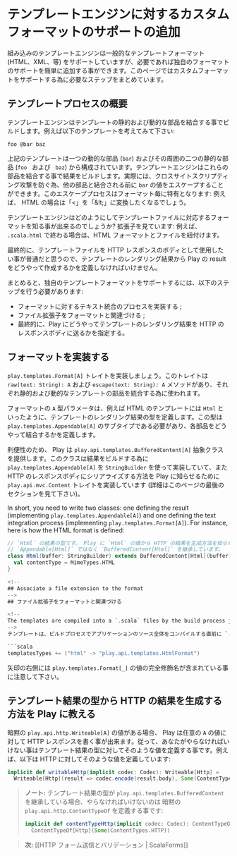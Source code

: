 <!--
# Adding support for a custom format to the template engine
-->
# テンプレートエンジンに対するカスタムフォーマットのサポートの追加

<!--
The built-in template engine supports common template formats (HTML, XML, etc.) but you can easily add support for your own formats, if needed. This page summarizes the steps to follow to support a custom format.
-->
組み込みのテンプレートエンジンは一般的なテンプレートフォーマット (HTML、XML、等) をサポートしていますが、必要であれば独自のフォーマットのサポートを簡単に追加する事ができます。このページではカスタムフォーマットをサポートする為に必要なステップをまとめています。

<!--
## Overview of the the templating process
-->
## テンプレートプロセスの概要

<!--
The template engine builds its result by appending static and dynamic content parts of a template. Consider for instance the following template:
-->
テンプレートエンジンはテンプレートの静的および動的な部品を結合する事でビルドします。例えば以下のテンプレートを考えてみて下さい:

```
foo @bar baz
```

<!--
It consists in two static parts (`foo ` and ` baz`) around one dynamic part (`bar`). The template engine concatenates these parts together to build its result. Actually, in order to prevent cross-site scripting attacks, the value of `bar` can be escaped before being concatenated to the rest of the result. This escaping process is specific to each format: e.g. in the case of HTML you want to transform “<” into “&amp;lt;”.
-->
上記のテンプレートは一つの動的な部品 (`bar`) およびその周囲の二つの静的な部品 (`foo ` および ` baz`) から構成されています。テンプレートエンジンはこれらの部品を結合する事で結果をビルドします。実際には、クロスサイトスクリプティング攻撃を防ぐ為、他の部品と結合される前に `bar` の値をエスケープすることができます。このエスケーププロセスはフォーマット毎に特有となります: 例えば、 HTML の場合は「<」を「&amp;lt;」に変換したくなるでしょう。

<!--
How does the template engine know which format correspond to a template file? It looks at its extension: e.g. if it ends with `.scala.html` it associates the HTML format to the file.
-->
テンプレートエンジンはどのようにしてテンプレートファイルに対応するフォーマットを知る事が出来るのでしょうか? 拡張子を見ています: 例えば、 `.scala.html` で終わる場合は、HTML フォーマットとファイルを紐付けます。

<!--
Finally, you usually want your template files to be used as the body of your HTTP responses, so you have to define how to make a Play result from a template rendering result.
-->
最終的に、テンプレートファイルを HTTP レスポンスのボディとして使用したい事が普通だと思うので、テンプレートのレンダリング結果から Play の result をどうやって作成するかを定義しなければいけません。

<!--
In summary, to support your own template format you need to perform the following steps:
-->
まとめると、独自のテンプレートフォーマットをサポートするには、以下のステップを行う必要があります:

<!--
* Implement the text integration process for the format ;
* Associate a file extension to the format ;
* Eventually tell Play how to send the result of a template rendering as an HTTP response body.
-->
* フォーマットに対するテキスト統合のプロセスを実装する ;
* ファイル拡張子をフォーマットと関連づける ;
* 最終的に、Play にどうやってテンプレートのレンダリング結果を HTTP のレスポンスボディに送るかを指定する。

<!--
## Implement a format
-->
## フォーマットを実装する

<!--
Implement the `play.templates.Format[A]` trait that has the methods `raw(text: String): A` and `escape(text: String): A` that will be used to integrate static and dynamic template parts, respectively.
-->
`play.templates.Format[A]` トレイトを実装しましょう。このトレイトは `raw(text: String): A` および `escape(text: String): A` メソッドがあり、それぞれ静的および動的なテンプレートの部品を統合する為に使われます。

<!--
The type parameter `A` of the format defines the result type of the template rendering, e.g. `Html` for a HTML template. This type must be a subtype of the `play.templates.Appendable[A]` trait that defines how to concatenates parts together.
-->
フォーマットの `A` 型パラメータは、例えば HTML のテンプレートには `Html` といったように、テンプレートのレンダリング結果の型を定義します。この型は `play.templates.Appendable[A]` のサブタイプである必要があり、各部品をどうやって結合するかを定義します。

<!--
For convenience, Play provides a `play.api.templates.BufferedContent[A]` abstract class that implements `play.templates.Appendable[A]` using a `StringBuilder` to build its result and that implements the `play.api.mvc.Content` trait so Play knows how to serialize it as an HTTP response body (see the last section of this page for details).
-->
利便性のため、 Play は `play.api.templates.BufferedContent[A]` 抽象クラスを提供します。このクラスは結果をビルドする為に `play.templates.Appendable[A]` を `StringBuilder` を使って実装していて、また HTTP のレスポンスボディにシリアライズする方法を Play に知らせるために `play.api.mvc.Content` トレイトを実装しています (詳細はこのページの最後のセクションを見て下さい)。

In short, you need to write two classes: one defining the result (implementing `play.templates.Appendable[A]`) and one defining the text integration process (implementing `play.templates.Format[A]`). For instance, here is how the HTML format is defined:

<!--
```scala
// The `Html` result type. We extend `BufferedContent[Html]` rather than just `Appendable[Html]` so
// Play knows how to make an HTTP result from a `Html` value
class Html(buffer: StringBuilder) extends BufferedContent[Html](buffer) {
  val contentType = MimeTypes.HTML
}

object HtmlFormat extends Format[Html] {
  def raw(text: String): Html = …
  def escape(text: String): Html = …
}
```
-->
```scala
// `Html` の結果の型です。 Play に `Html` の値から HTTP の結果を生成方法を知らせるために、
// `Appendable[Html]` ではなく `BufferedContent[Html]` を継承しています。
class Html(buffer: StringBuilder) extends BufferedContent[Html](buffer) {
  val contentType = MimeTypes.HTML
}

<!--
## Associate a file extension to the format
-->
## ファイル拡張子をフォーマットと関連づける

<!--
The templates are compiled into a `.scala` files by the build process just before compiling the whole application sources. The `sbt.PlayKeys.templatesTypes` key is a sbt setting of type `Map[String, String]` defining the mapping between file extensions and template formats. For instance, if HTML was not supported out of the box by Play, you would have to write the following in your build file to associate the `.scala.html` files to the `play.api.templates.HtmlFormat` format:
-->
テンプレートは、ビルドプロセスでアプリケーションのソース全体をコンパイルする直前に `.scala` ファイルにコンパイルされます。 `sbt.PlayKeys.templatesTypes` キーは `Map[String, String]` 型の sbt 設定で、ファイル拡張子とテンプレートフォーマットのマッピングを定義しています。例えば、もし HTML が Play で標準でサポートされていなかった場合、以下のようにビルドファイルに書く事で `.scala.html` を `play.api.templates.HtmlFormat` フォーマットに関連づける必要があります:

```scala
templatesTypes += ("html" -> "play.api.templates.HtmlFormat")
```

<!--
Note that the right side of the arrow contains the fully qualified name of a value of type `play.templates.Format[_]`.
-->
矢印の右側には `play.templates.Format[_]` の値の完全修飾名が含まれている事に注意して下さい。

<!--
## Tell Play how to make an HTTP result from a template result type
-->
## テンプレート結果の型から HTTP の結果を生成する方法を Play に教える

<!--
Play can write an HTTP response body for any value of type `A` for which it exists an implicit `play.api.http.Writeable[A]` value. So all you need is to define such a value for your template result type. For instance, here is how to define such a value for HTTP:
-->
暗黙の `play.api.http.Writeable[A]` の値がある場合、 Play は任意の `A` の値に対して HTTP レスポンスを書く事が出来ます。従って、あなたがやらなければいけない事はテンプレート結果の型に対してそのような値を定義する事です。例えば、以下は HTTP に対してそのような値を定義しています:

```scala
implicit def writableHttp(implicit codec: Codec): Writeable[Http] =
  Writeable[Http](result => codec.encode(result.body), Some(ContentTypes.HTTP))
```

<!--
> **Note:** if your template result type extends `play.api.templates.BufferedContent` you only need to define an
> implicit `play.api.http.ContentTypeOf` value:
> ```scala
> implicit def contentTypeHttp(implicit codec: Codec): ContentTypeOf[Http] =
>   ContentTypeOf[Http](Some(ContentTypes.HTTP))
> ```
-->
> **ノート:** テンプレート結果の型が `play.api.templates.BufferedContent` を継承している場合、やらなければいけないのは
> 暗黙の `play.api.http.ContentTypeOf` を定義する事です:
> ```scala
> implicit def contentTypeHttp(implicit codec: Codec): ContentTypeOf[Http] =
>   ContentTypeOf[Http](Some(ContentTypes.HTTP))
> ```

<!--
> **Next:** [[HTTP form submission and validation | ScalaForms]]
-->
> **次:** [[HTTP フォーム送信とバリデーション | ScalaForms]]
